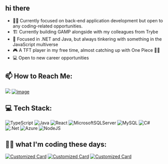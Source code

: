## hi there 
- 🧙‍♂️ Currently focused on back-end application development but open to any coding-related opportunities.
- 🏗️ Currently building GAMP alongside with my colleagues from Trybe
- 📘 Focused in .NET and Java, but always tinkering with something in the JavaScript multiverse
- 🎮 A TFT player in my free time, almost catching up with One Piece 🏴‍☠️
- 💻 Open to new career opportunities



## 📫 How to Reach Me:
  
 <a href="mailto:soutogabriel04@gmail.com?"><img src="https://img.shields.io/badge/gmail-%23DD0031.svg?&style=for-the-badge&logo=gmail&logoColor=white"/></a>
 [![image](https://img.shields.io/badge/Linkedin-0077B5?style=for-the-badge&logo=linkedin&logoColor=white)](https://www.linkedin.com/in/gabrielsouto-developer/)


## 💻 Tech Stack:
![TypeScript](https://img.shields.io/badge/typescript-%23007ACC.svg?style=for-the-badge&logo=typescript&logoColor=white) ![Java](https://img.shields.io/badge/java-%23ED8B00.svg?style=for-the-badge&logo=openjdk&logoColor=white) ![React](https://img.shields.io/badge/react-%2320232a.svg?style=for-the-badge&logo=react&logoColor=%2361DAFB) ![MicrosoftSQLServer](https://img.shields.io/badge/Microsoft%20SQL%20Server-CC2927?style=for-the-badge&logo=microsoft%20sql%20server&logoColor=white) ![MySQL](https://img.shields.io/badge/mysql-%2300000f.svg?style=for-the-badge&logo=mysql&logoColor=white) ![C#](https://img.shields.io/badge/c%23-%23239120.svg?style=for-the-badge&logo=c-sharp&logoColor=white) ![.Net](https://img.shields.io/badge/.NET-5C2D91?style=for-the-badge&logo=.net&logoColor=white)  ![Azure](https://img.shields.io/badge/azure-%230072C6.svg?style=for-the-badge&logo=microsoftazure&logoColor=white) ![NodeJS](https://img.shields.io/badge/node.js-6DA55F?style=for-the-badge&logo=node.js&logoColor=white)

## 👩‍💻 what I'm coding these days:
[![Customized Card](https://github-readme-stats-gabesouto.vercel.app/api/pin?username=GAMP-GROUP&repo=Recipe-APP-GAMP&title_color=fff&icon_color=f9f9f9&text_color=9f9f9f&bg_color=151515)](https://github.com/GAMP-GROUP/Recipe-APP-GAMP)
[![Customized Card](https://github-readme-stats-gabesouto.vercel.app/api/pin?username=gabesouto&repo=Trybe-Football-Club&title_color=fff&icon_color=f9f9f9&text_color=9f9f9f&bg_color=151515)](https://github.com/gabesouto/Trybe-Football-Club)
[![Customized Card](https://github-readme-stats-gabesouto.vercel.app/api/pin?username=gabesouto&repo=recipe-api&title_color=fff&icon_color=f9f9f9&text_color=9f9f9f&bg_color=151515)](https://github.com/gabesouto/recipe-api)




